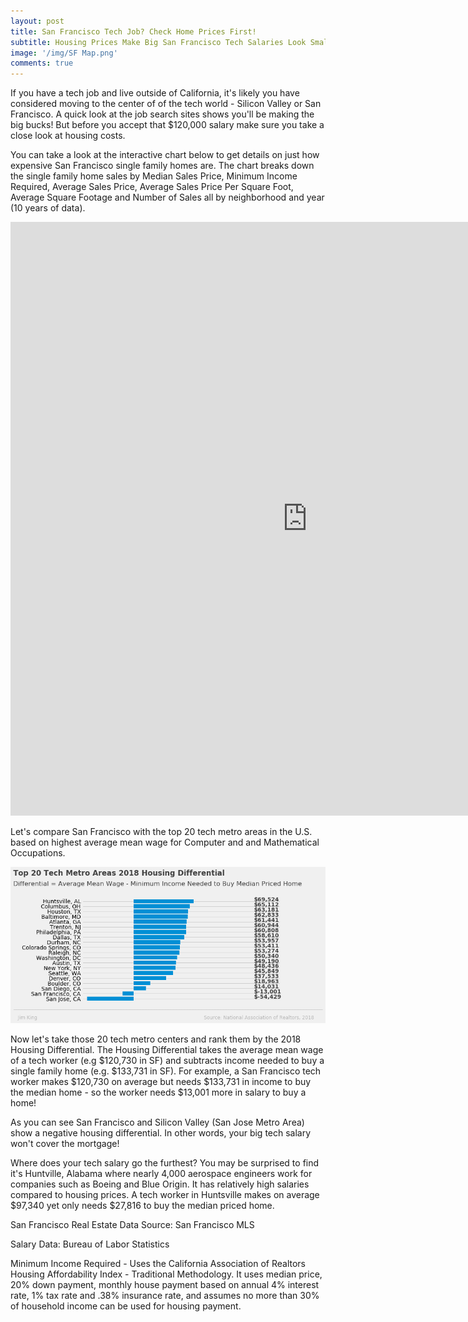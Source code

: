 ```yaml
---
layout: post
title: San Francisco Tech Job? Check Home Prices First!
subtitle: Housing Prices Make Big San Francisco Tech Salaries Look Small.
image: '/img/SF Map.png'
comments: true
---
```


If you have a tech job and live outside of California, it's likely you have considered moving to the center of of the tech world - Silicon Valley or San Francisco.  A quick look at the job search sites shows you'll be making the big bucks!  But before you accept that $120,000 salary make sure you take a close look at housing costs.  

You can take a look at the interactive chart below to get details on just how expensive San Francisco single family homes are.  The chart breaks down the single family home sales by Median Sales Price, Minimum Income Required, Average Sales Price, Average Sales Price Per Square Foot, Average Square Footage and Number of Sales all by neighborhood and year (10 years of data). 

<iframe src="https://sf-real-estate.herokuapp.com/SF_Real_Estate_Project" width="950" height="950" style="border: none;"></iframe>

Let's compare San Francisco with the top 20 tech metro areas in the U.S. based on highest average mean wage for Computer and and Mathematical Occupations.

![Texh Housing 2018 Graph](/img/Tech_Housing_2018.png)

Now let's take those 20 tech metro centers and rank them by the 2018 Housing Differential.  The Housing Differential takes the average mean wage of a tech worker (e.g $120,730 in SF) and subtracts income needed to buy a single family home (e.g. $133,731 in SF).  For example, a San Francisco tech worker makes $120,730 on average but needs $133,731 in income to buy the median home - so the worker needs $13,001 more in salary to buy a home!

As you can see San Francisco and Silicon Valley (San Jose Metro Area) show a negative housing differential.  In other words, your big tech salary won't cover the mortgage!

Where does your tech salary go the furthest?  You may be surprised to find it's Huntville, Alabama where nearly 4,000 aerospace engineers work for companies such as Boeing and Blue Origin.  It has relatively high salaries compared to housing prices. A tech worker in Huntsville makes on average $97,340 yet only needs $27,816 to buy the median priced home.

San Francisco Real Estate Data Source:  San Francisco MLS

Salary Data: Bureau of Labor Statistics

Minimum Income Required - Uses the California Association of Realtors Housing Affordability Index - Traditional Methodology.  It uses median price, 20% down payment, monthly house payment based on annual 4% interest rate, 1% tax rate and .38% insurance rate, and assumes no more than 30% of household income can be used for housing payment.
